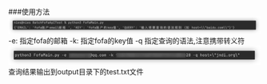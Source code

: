 ###使用方法
![img.png](img/default.png)
-e: 指定fofa的邮箱
-k: 指定fofa的key值
-q  指定查询的语法,注意携带转义符
![img.png](img/img.png)
查询结果输出到output目录下的test.txt文件
